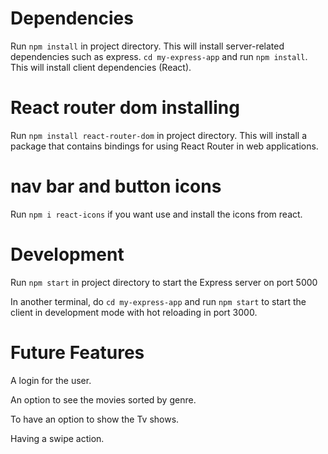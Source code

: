 # Dependencies

Run `npm install` in project directory. This will install server-related dependencies such as express.
`cd my-express-app` and run `npm install`. This will install client dependencies (React).

# React router dom installing

Run `npm install react-router-dom` in project directory. This will install a package that contains bindings for using React Router in web applications.

# nav bar and button icons

Run `npm i react-icons` if you want use and install the icons from react.

# Development

Run `npm start` in project directory to start the Express server on port 5000

In another terminal, do `cd my-express-app` and run `npm start` to start the client in development mode with hot reloading in port 3000.

# Future Features

A login for the user.

An option to see the movies sorted by genre.

To have an option to show the Tv shows.

Having a swipe action.

